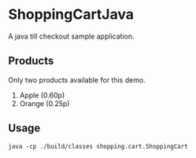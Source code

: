 # ShoppingCartJava

A java till checkout sample application.

## Products
Only two products available for this demo.

1. Apple (0.60p)
2. Orange (0.25p)

## Usage
```
java -cp ./build/classes shopping.cart.ShoppingCart

```